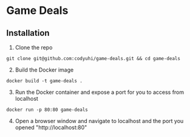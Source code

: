 # Game Deals

## Installation

1. Clone the repo
```
git clone git@github.com:codyuhi/game-deals.git && cd game-deals
```

2. Build the Docker image
```
docker build -t game-deals .
```
3. Run the Docker container and expose a port for you to access from localhost
```
docker run -p 80:80 game-deals
```
4. Open a browser window and navigate to localhost and the port you opened
   "http://localhost:80"
